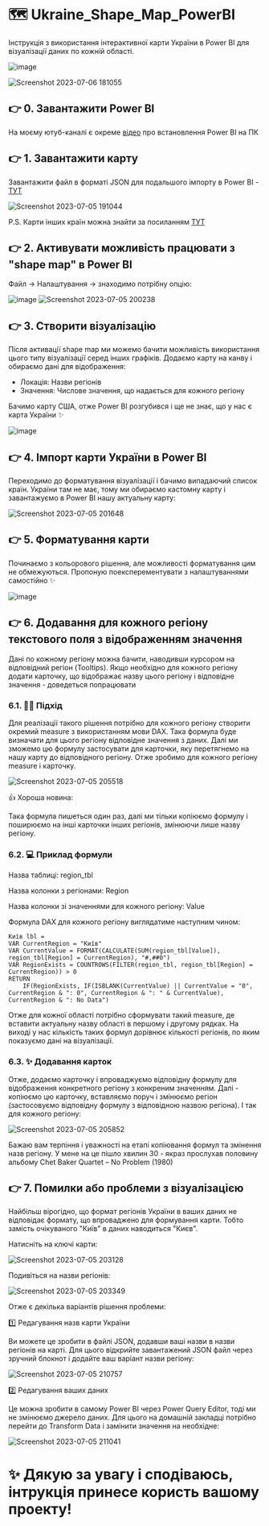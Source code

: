 # 🗺️ Ukraine_Shape_Map_PowerBI
Інструкція з використання інтерактивної карти України в Power BI для візуалізації даних по кожній області.

![image](https://github.com/NickTimosh/Ukraine_Map_PowerBI/assets/116592259/426f979c-462f-4bc4-9929-8b5b68143258)

![Screenshot 2023-07-06 181055](https://github.com/NickTimosh/Ukraine_Map_PowerBI/assets/116592259/eebcc038-2e08-46c7-8f02-7b2e4eefe469)


## 👉 0. Завантажити Power BI
На моєму ютуб-каналі є окреме [відео](https://www.youtube.com/watch?v=JihZvJN3njo&list=PLVhK8BiSrfS5OKHJqoGrBDMTGI5pPiKwO) про встановлення Power BI на ПК

## 👉 1. Завантажити карту

Завантажити файл в форматі JSON для подальшого імпорту в Power BI - [ТУТ](https://github.com/NickTimosh/Ukraine_Map_PowerBI/blob/main/Ukraine-regions.json)

![Screenshot 2023-07-05 191044](https://github.com/NickTimosh/Ukraine_Map_PowerBI/assets/116592259/05b1e2de-f6bc-43bb-aaf5-7734160dc63c)

P.S. Карти інших країн можна знайти за посиланням [ТУТ](https://github.com/org-scn-design-studio-community/sdkcommunitymaps/tree/master/geojson)

## 👉 2. Активувати можливість працювати з "shape map" в Power BI

Файл -> Налаштування -> знаходимо потрібну опцію:

![image](https://github.com/NickTimosh/Ukraine_Map_PowerBI/assets/116592259/e3e43511-3807-4df2-9ff7-779cb3aac78a)
![Screenshot 2023-07-05 200238](https://github.com/NickTimosh/Ukraine_Map_PowerBI/assets/116592259/c3e64ff0-0e68-48ef-b493-b9180f9b5e2c)

## 👉 3. Створити візуалізацію

Після активації shape map ми можемо бачити можливість використання цього типу візуалізації серед інших графіків. 
Додаємо карту на канву і обираємо дані для відображення:
* Локація: Назви регіонів
* Значення: Числове значення, що надається для кожного регіону

Бачимо карту США, отже Power BI розгубився і ще не знає, що у нас є карта України ✨

![image](https://github.com/NickTimosh/Ukraine_Map_PowerBI/assets/116592259/b78b8320-28db-4413-9422-d88c6df7f96f)

## 👉 4. Імпорт карти України в Power BI

Переходимо до форматування візуалізації і бачимо випадаючий список країн. 
України там не має, тому ми обираємо кастомну карту і завантажуємо в Power BI нашу актуальну карту:

![Screenshot 2023-07-05 201648](https://github.com/NickTimosh/Ukraine_Map_PowerBI/assets/116592259/ff1b610f-3d60-4597-a199-b9c2f44b23e0)

## 👉 5. Форматування карти

Починаємо з кольорового рішення, але можливості форматування цим не обмежуються. 
Пропоную поексперементувати з налаштуваннями самостійно ✨

![image](https://github.com/NickTimosh/Ukraine_Map_PowerBI/assets/116592259/810ebd9b-bb6e-45e6-ab61-6a72be8a7602)

## 👉 6. Додавання для кожного регіону текстового поля з відображенням значення

Дані по кожному регіону можна бачити, наводивши курсором на відповідний регіон (Tooltips). 
Якщо необхідно для кожного регіону додати карточку, що відображає назву цього регіону і відповідне значення - доведеться попрацювати 

### 6.1. 👷‍♂️ Підхід
Для реалізації такого рішення потрібно для кожного регіону створити окремий measure з використанням мови DAX. 
Така формула буде визначати для цього регіону відповідне значення з даних. Далі ми зможемо цю формулу застосувати для карточки, яку перетягнемо на нашу карту до відповідного регіону. Отже зробимо для кожного регіону measure і карточку. 

![Screenshot 2023-07-05 205518](https://github.com/NickTimosh/Ukraine_Map_PowerBI/assets/116592259/ecd77b08-8381-4572-bc31-9e8177adb695)

👍 Хороша новина: 

Така формула пишеться один раз, далі ми тільки копіюємо формулу і поширюємо на інші карточки інших регіонів, змінюючи лише назву регіону. 

### 6.2. 💻 Приклад формули

Назва таблиці: region_tbl

Назва колонки з регіонами: Region

Назва колонки зі значеннями для кожного регіону: Value


Формула DAX для кожного регіону виглядатиме наступним чином:
```
Київ lbl = 
VAR CurrentRegion = "Київ"
VAR CurrentValue = FORMAT(CALCULATE(SUM(region_tbl[Value]), region_tbl[Region] = CurrentRegion), "#,##0")
VAR RegionExists = COUNTROWS(FILTER(region_tbl, region_tbl[Region] = CurrentRegion)) > 0
RETURN
    IF(RegionExists, IF(ISBLANK(CurrentValue) || CurrentValue = "0", CurrentRegion & ": 0", CurrentRegion & ": " & CurrentValue), CurrentRegion & ": No Data")

```

Отже для кожної області потрібно сформувати такий measure, де вставити актуальну назву області в першому і другому рядках.
На виході у нас кількість таких формул дорівнює кількості регіонів, по яким показуємо дані на візуалізації.

### 6.3. ✨ Додавання карток
Отже, додаємо карточку і впроваджуємо відповідну формулу для відображення конкретного регіону з конкреним значенням.
Далі - копіюємо цю карточку, вставляємо поруч і змінюємо регіон (застосовуємо відповідну формулу з відповідною назвою регіона).
І так для кожного регіону:

![Screenshot 2023-07-05 205852](https://github.com/NickTimosh/Ukraine_Map_PowerBI/assets/116592259/f957096f-0f9f-47c2-8d3a-767a6bf88c49)

Бажаю вам терпіння і уважності на етапі копіювання формул та змінення назв регіону.
У мене на це пішло хвилин 30 - якраз прослухав половину альбому Chet Baker Quartet ‎– No Problem (1980)

## 👉 7. Помилки або проблеми з візуалізацією

Найбільш вірогідно, що формат регіонів України в ваших даних не відповідає формату, що впроваджено для формування карти. Тобто замість очікуваного "Київ" в даних наводиться "Києв". 

Натисніть на ключі карти:

![Screenshot 2023-07-05 203128](https://github.com/NickTimosh/Ukraine_Map_PowerBI/assets/116592259/f513bea1-381e-4c3e-bd25-154b3f091c8c)

Подивіться на назви регіонів:

![Screenshot 2023-07-05 203349](https://github.com/NickTimosh/Ukraine_Map_PowerBI/assets/116592259/822a00e9-aeb9-4031-bce8-30927a996531)

Отже є декілька варіантів рішення проблеми: 

1️⃣ Редагування назв карти України

Ви можете це зробити в файлі JSON, додавши ваші назви в назви регіонів на карті.
Для цього відкрийте завантажений JSON файл через зручний блокнот і додайте ваш варіант назви регіону:

![Screenshot 2023-07-05 210757](https://github.com/NickTimosh/Ukraine_Map_PowerBI/assets/116592259/09e27b08-88e2-45ed-a54e-8a46737045a7)

2️⃣ Редагування ваших даних

Це можна зробити в самому Power BI через Power Query Editor, тоді ми не змінюємо джерело даних.
Для цього на домашній закладці потрібно перейти до Transform Data і замінити значення на необхідне:

![Screenshot 2023-07-05 211041](https://github.com/NickTimosh/Ukraine_Map_PowerBI/assets/116592259/920da765-100a-47e7-be64-2f385ab87e18)

# ✨ Дякую за увагу і сподіваюсь, інтрукція принесе користь вашому проекту!

